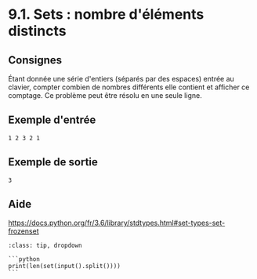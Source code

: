 # 9.1. Sets : nombre d'éléments distincts

## Consignes

Étant donnée une série d'entiers (séparés par des espaces) entrée au clavier, compter combien de nombres différents elle contient et afficher ce comptage. Ce problème peut être résolu en une seule ligne.

## Exemple d'entrée

```
1 2 3 2 1
```

## Exemple de sortie

```
3
```

## Aide

https://docs.python.org/fr/3.6/library/stdtypes.html#set-types-set-frozenset

<div id="pad"></div>
            <script>Pythonpad('pad', {'id': '9.1.', 'title': 'Testez votre solution ici', 'src': '# Lire une chaîne de caractères au clavier :\n# s = input()\n# Afficher la valeur de s :\n# print(s)\n'})</script>


````{admonition} Cliquez ici pour voir la solution
:class: tip, dropdown

```python
print(len(set(input().split())))
```
````
